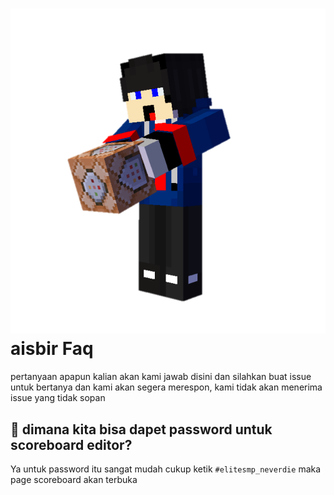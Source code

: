 # [![uh](https://raw.githubusercontent.com/aisbir/faq/master/20220127_203330.png)](https://aisbir-nation.xyz) aisbir Faq
pertanyaan apapun kalian akan kami jawab disini dan silahkan buat issue untuk bertanya dan kami akan segera merespon, kami tidak akan menerima issue yang tidak sopan
## 🔑 dimana kita bisa dapet password untuk scoreboard editor?
Ya untuk password itu sangat mudah cukup ketik ```#elitesmp_neverdie``` maka page scoreboard akan terbuka
